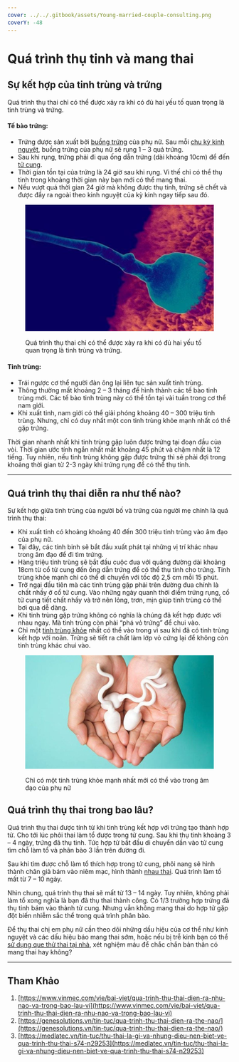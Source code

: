 ```yaml
---
cover: ../../.gitbook/assets/Young-married-couple-consulting.png
coverY: -48
---
```


# Quá trình thụ tinh và mang thai

## Sự kết hợp của tinh trùng và trứng

Quá trình thụ thai chỉ có thể được xảy ra khi có đủ hai yếu tố quan trọng là tinh trùng và trứng.

#### Tế bào trứng:

* Trứng được sản xuất bởi [buồng trứng](https://www.vinmec.com/vie/co-the-nguoi/buong-trung-34) của phụ nữ. Sau mỗi [chu kỳ kinh nguyệt](https://www.vinmec.com/vie/bai-viet/chu-ky-kinh-nguyet-tinh-tu-ngay-nao-vi), buồng trứng của phụ nữ sẽ rụng 1 – 3 quả trứng.
* Sau khi rụng, trứng phải đi qua ống dẫn trứng (dài khoảng 10cm) để đến [tử cung](https://www.vinmec.com/vie/co-the-nguoi/tu-cung-10).
* Thời gian tồn tại của trứng là 24 giờ sau khi rụng. Vì thế chỉ có thể thụ tinh trong khoảng thời gian này bạn mới có thể mang thai.
* Nếu vượt quá thời gian 24 giờ mà không được thụ tinh, trứng sẽ chết và được đẩy ra ngoài theo kinh nguyệt của kỳ kinh ngay tiếp sau đó.

<figure><img src="../../.gitbook/assets/20200505_153225_641606_1_max_180.png" alt=""><figcaption><p>Quá trình thụ thai chỉ có thể được xảy ra khi có đủ hai yếu tố quan trọng là tinh trùng và trứng.</p></figcaption></figure>

#### Tinh trùng:

* Trái ngược cơ thể người đàn ông lại liên tục sản xuất tinh trùng.
* Thông thường mất khoảng 2 – 3 tháng để hình thành các tế bào tinh trùng mới. Các tế bào tinh trùng này có thể tồn tại vài tuần trong cơ thể nam giới.
* Khi xuất tinh, nam giới có thể giải phóng khoảng 40 – 300 triệu tinh trùng. Nhưng, chỉ có duy nhất một con tinh trùng khỏe mạnh nhất có thể gặp trứng.

Thời gian nhanh nhất khi tinh trùng gặp luôn được trứng tại đoạn đầu của vòi. Thời gian ước tính ngắn nhất mất khoảng 45 phút và chậm nhất là 12 tiếng. Tuy nhiên, nếu tinh trùng không gặp được trứng thì sẽ phải đợi trong khoảng thời gian từ 2-3 ngày khi trứng rụng để có thể thụ tinh.

***

## Quá trình thụ thai diễn ra như thế nào?

Sự kết hợp giữa tinh trùng của người bố và trứng của người mẹ chính là quá trình thụ thai:

* Khi xuất tinh có khoảng khoảng 40 đến 300 triệu tinh trùng vào âm đạo của phụ nữ.
* Tại đây, các tinh binh sẽ bắt đầu xuất phát tại những vị trí khác nhau trong âm đạo để đi tìm trứng.
* Hàng triệu tinh trùng sẽ bắt đầu cuộc đua với quãng đường dài khoảng 18cm từ cổ tử cung đến ống dẫn trứng để có thể thụ tinh cho trứng. Tinh trùng khỏe mạnh chỉ có thể di chuyển với tốc độ 2,5 cm mỗi 15 phút.
* Trở ngại đầu tiên mà các tinh trùng gặp phải trên đường đua chính là chất nhầy ở cổ tử cung. Vào những ngày quanh thời điểm trứng rụng, cổ tử cung tiết chất nhầy và trở nên lỏng, trơn, mịn giúp tinh trùng có thể bơi qua dễ dàng.
* Khi tinh trùng gặp trứng không có nghĩa là chúng đã kết hợp được với nhau ngay. Mà tinh trùng còn phải “phá vỏ trứng” để chui vào.
* Chỉ một [tinh trùng khỏe](https://www.vinmec.com/vie/bai-viet/dau-hieu-tinh-trung-khoe-manh-vi) nhất có thể vào trong vì sau khi đã có tinh trùng kết hợp với noãn. Trứng sẽ tiết ra chất làm lớp vỏ cứng lại để không còn tinh trùng khác chui vào.

<figure><img src="../../.gitbook/assets/medium_20200214_050633_354922_ti.png" alt=""><figcaption><p>Chỉ có một tinh trùng khỏe mạnh nhất mới có thể vào trong âm đạo của phụ nữ</p></figcaption></figure>

## Quá trình thụ thai trong bao lâu?

Quá trình thụ thai được tính từ khi tinh trùng kết hợp với trứng tạo thành hợp tử. Cho tới lúc phôi thai làm tổ được trong tử cung. Sau khi thụ tinh khoảng 3 – 4 ngày, trứng đã thụ tinh. Tức hợp tử bắt đầu di chuyển dần vào tử cung tìm chỗ làm tổ và phân bào 3 lần trên đường đi.

Sau khi tìm được chỗ làm tổ thích hợp trong tử cung, phôi nang sẽ hình thành chân giả bám vào niêm mạc, hình thành [nhau thai](https://www.vinmec.com/vie/co-the-nguoi/nhau-thai-167). Quá trình làm tổ mất từ 7 – 10 ngày.

Nhìn chung, quá trình thụ thai sẽ mất từ 13 – 14 ngày. Tuy nhiên, không phải làm tổ xong nghĩa là bạn đã thụ thai thành công. Có 1/3 trường hợp trứng đã thụ tinh bám vào thành tử cung. Nhưng vẫn không mang thai do hợp tử gặp đột biến nhiễm sắc thể trong quá trình phân bào.

Để thụ thai chị em phụ nữ cần theo dõi những dấu hiệu của cơ thể như kinh nguyệt và các dấu hiệu báo mang thai sớm, hoặc nếu bị trễ kinh bạn có thể [sử dụng que thử thai tại nhà](https://www.vinmec.com/vie/bai-viet/dung-que-thu-thai-thay-1-vach-da-chac-chan-la-khong-co-thai-chua-vi), xét nghiệm máu để chắc chắn bản thân có mang thai hay không?

***

## Tham Khảo

1. [https://www.vinmec.com/vie/bai-viet/qua-trinh-thu-thai-dien-ra-nhu-nao-va-trong-bao-lau-vi](https://www.vinmec.com/vie/bai-viet/qua-trinh-thu-thai-dien-ra-nhu-nao-va-trong-bao-lau-vi)
2. [https://genesolutions.vn/tin-tuc/qua-trinh-thu-thai-dien-ra-the-nao/](https://genesolutions.vn/tin-tuc/qua-trinh-thu-thai-dien-ra-the-nao/)
3. [https://medlatec.vn/tin-tuc/thu-thai-la-gi-va-nhung-dieu-nen-biet-ve-qua-trinh-thu-thai-s74-n29253](https://medlatec.vn/tin-tuc/thu-thai-la-gi-va-nhung-dieu-nen-biet-ve-qua-trinh-thu-thai-s74-n29253)
